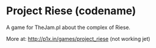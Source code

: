 Project Riese (codename)
=============

A game for TheJam.pl about the complex of Riese.

More at:
http://p1x.in/games/project_riese (not working jet)
